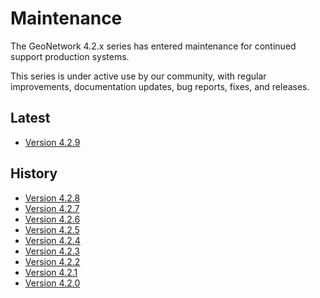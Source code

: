 # Maintenance

The GeoNetwork 4.2.x series has entered maintenance for continued support production systems.

This series is under active use by our community, with regular improvements, documentation updates, bug reports, fixes, and releases.

## Latest

- [Version 4.2.9](../version-4.2.9.md)

## History

- [Version 4.2.8](../version-4.2.8.md)
- [Version 4.2.7](../version-4.2.7.md)
- [Version 4.2.6](../version-4.2.6.md)
- [Version 4.2.5](../version-4.2.5.md)
- [Version 4.2.4](../version-4.2.4.md)
- [Version 4.2.3](../version-4.2.3.md)
- [Version 4.2.2](../version-4.2.2.md)
- [Version 4.2.1](../version-4.2.1.md)
- [Version 4.2.0](../version-4.2.0.md)
